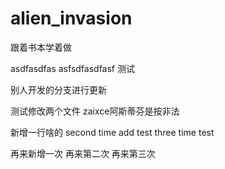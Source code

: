 # alien_invasion
跟着书本学着做


asdfasdfas
asfsdfasdfasf
测试

别人开发的分支进行更新

测试修改两个文件
zaixce阿斯蒂芬是按非法


新增一行啥的
second time add test
three time test

再来新增一次
再来第二次
再来第三次